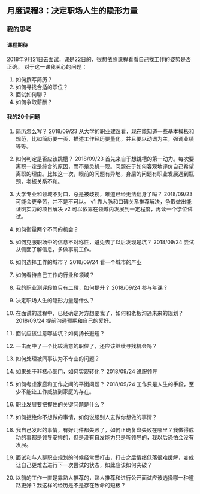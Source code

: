 ## 月度课程3：决定职场人生的隐形力量

### 我的思考
#### 课程期待
2018年9月21日去面试，课是22日的，很想依照课程看看自己找工作的姿势是否正确。
对于这一课我关心的问题：
1. 如何撰写简历？
2. 如何寻找合适的职位？
3. 面试如何聊？
4. 如何争取薪酬？

#### 我的20个问题
1. 简历怎么写？
2018/09/23 从大学的职业建议看，现在能知道一些基本模板和规范，比如简历要一页，描述工作经历要量化，并且要以动词为主，强调业绩等等。

2. 如何判定是否应该跳槽？
2018/09/23 首先来自于想跳槽的第一动力。每次要离职一定是综合的原因，而不是灵机一现。问题在于如何客观地评价自己希望离职的理由。比如这一次，眼前的问题有异地，身后的问题有职业发展遇到瓶颈，老板关系不和。

3. 大学专业和领域不对口，总是被歧视，难道已经无法翻身了吗？
2018/09/23 可能会更辛苦，并不是不可以。
v1 靠人脉和口碑关系推荐解决，争取做出能证明实力的项目解决
v2 可以依靠在领域内发展到一定程度，再读一个学位试试。

4. 如何衡量两个不同的机会？

5. 如何克服职场中的信息不对称性，避免去了以后发现是坑？
2018/09/24 尝试从侧面了解信息，多做事前工作。

6. 如何选择工作的城市？
2018/09/24 看一个城市的产业

7. 如何看待自己工作的行业和领域？

8. 我的职业测评段位只有二段，如何提升？
2018/09/24 参与年课？
9. 决定职场人生的隐形力量是什么？

10. 在面试的过程中，已经确定对方想要我了，如何和老板沟通未来的规划？
2018/09/24 提前沟通预期和自己的爱好。

11. 面试应该注意哪些坑？如何扬长避短？

12. 一击而中了一个比较满意的职位了，还应该继续寻找机会吗？

13. 如何处理被同事认为不专业的问题？

14. 如果处于非核心部门，如何实现转化？
2018/09/24 说服领导

15. 如何考虑家庭和工作之间的平衡问题？
2018/09/24 工作只是人生的手段，至少不能让工作威胁到家庭的存在。

16. 职业发展要把握住的关键问题是什么？

17. 如何拒绝你不想做的事情，如何说服别人去做你想做的事情？

18. 我自己发起的事情，有好几件都失败了，如何正确复盘失败在哪里？我做得成功的事都是领导安排的，但是没有自发能力只是听领导的，我以后恐怕会没有发展。

19. 面试和与人聊职业规划的时候经常受打击，打击之后情绪低落很难缓解，变成让自己更难去进行下一次尝试的状态，如此应该如何突破？

20. 以前的工作一直是靠熟人推荐的，熟人推荐和进行公开面试应该选择哪一种道路更好？我这样的经历是不是存在致命的短板？
